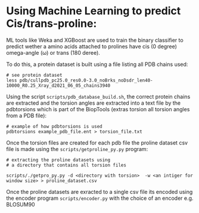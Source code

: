 # Using Machine Learning to predict Cis/trans-proline:

ML tools like Weka and XGBoost are used to train the binary classifier to predict wether a amino acids attached to prolines have cis (0 degree)
omega-angle (ω) or trans (180 deree).


To do this, a protein dataset is built using a file listing all PDB chains used:

```
# see protein dataset 
less pdb/cullpdb_pc25.0_res0.0-3.0_noBrks_noDsdr_len40-10000_R0.25_Xray_d2021_06_05_chains3940
```

Using the script `scripts/pdb_database_build.sh`, the correct protein chains are extracted and the torsion angles are extracted into a text file by
the pdbtorsions which is part of the BiopTools (extras torsion all torsion angles from a PDB file):
```
# example of how pdbtorsions is used
pdbtorsions example_pdb_file.ent > torsion_file.txt
```


Once the torsion files are created for each pdb file the proline dataset csv file is made using the `scripts/getproline_py.py` program:

```
# extracting the proline datasets using 
# a directory that contains all torsion files

scripts/./getpro_py.py -d <directory with torsion>  -w <an intiger for window size> > proline_dataset.csv
```

Once the proline datasets are exracted to a single csv file its encoded using the encoder program `scripts/encoder.py` with the choice of an encoder e.g. BLOSUM90


